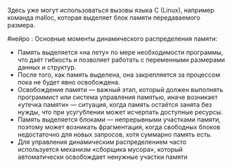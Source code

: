 
Здесь уже могут использоваться вызовы языка C (Linux), например команда malloc, которая выделяет блок памяти передаваемого размера.

#нейро :
Основные моменты динамического распределения памяти:
- Память выделяется «на лету» по мере необходимости программы, что даёт гибкость и позволяет работать с переменными размерами данных и структур.
- После того, как память выделена, она закрепляется за процессом пока не будет явно освобождена.
- Освобождение памяти — важный этап, который должен выполнять программист или система управления памятью, иначе возникает «утечка памяти» — ситуация, когда память остаётся занята без нужды, что при усугублении может исчерпать доступные ресурсы.
- Память выделяется блоками — непрерывными участками памяти, поэтому может возникать фрагментация, когда свободных блоков недостаточно для новых запросов, хотя суммарно память есть.
- Для управления динамическим распределением часто используется механизм «сборщика мусора», который автоматически освобождает ненужные участки памяти